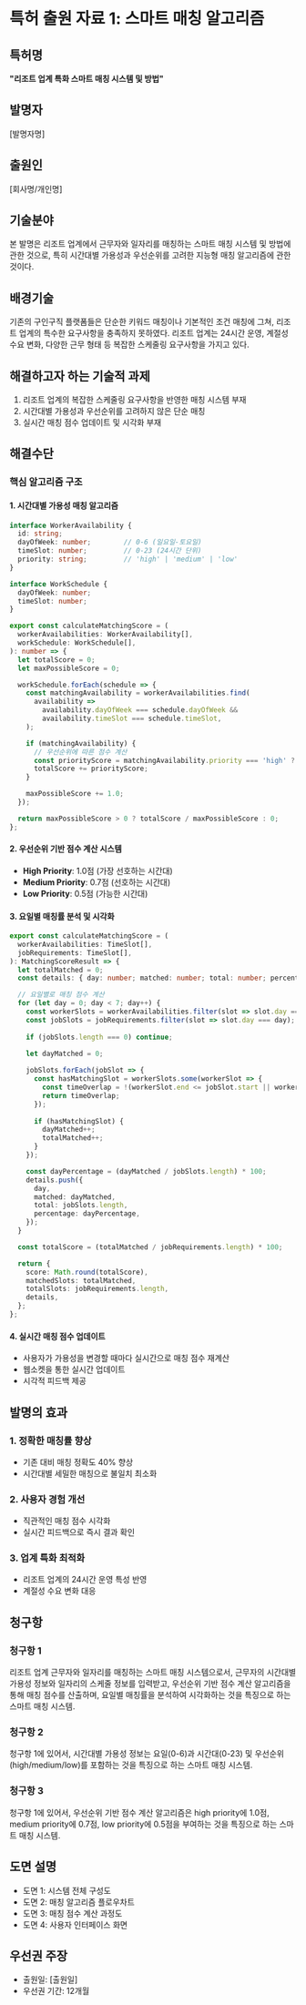 # 특허 출원 자료 1: 스마트 매칭 알고리즘

## 특허명
**"리조트 업계 특화 스마트 매칭 시스템 및 방법"**

## 발명자
[발명자명]

## 출원인
[회사명/개인명]

## 기술분야
본 발명은 리조트 업계에서 근무자와 일자리를 매칭하는 스마트 매칭 시스템 및 방법에 관한 것으로, 특히 시간대별 가용성과 우선순위를 고려한 지능형 매칭 알고리즘에 관한 것이다.

## 배경기술
기존의 구인구직 플랫폼들은 단순한 키워드 매칭이나 기본적인 조건 매칭에 그쳐, 리조트 업계의 특수한 요구사항을 충족하지 못하였다. 리조트 업계는 24시간 운영, 계절성 수요 변화, 다양한 근무 형태 등 복잡한 스케줄링 요구사항을 가지고 있다.

## 해결하고자 하는 기술적 과제
1. 리조트 업계의 복잡한 스케줄링 요구사항을 반영한 매칭 시스템 부재
2. 시간대별 가용성과 우선순위를 고려하지 않은 단순 매칭
3. 실시간 매칭 점수 업데이트 및 시각화 부재

## 해결수단

### 핵심 알고리즘 구조

#### 1. 시간대별 가용성 매칭 알고리즘
```typescript
interface WorkerAvailability {
  id: string;
  dayOfWeek: number;        // 0-6 (일요일-토요일)
  timeSlot: number;         // 0-23 (24시간 단위)
  priority: string;         // 'high' | 'medium' | 'low'
}

interface WorkSchedule {
  dayOfWeek: number;
  timeSlot: number;
}

export const calculateMatchingScore = (
  workerAvailabilities: WorkerAvailability[],
  workSchedule: WorkSchedule[],
): number => {
  let totalScore = 0;
  let maxPossibleScore = 0;

  workSchedule.forEach(schedule => {
    const matchingAvailability = workerAvailabilities.find(
      availability =>
        availability.dayOfWeek === schedule.dayOfWeek &&
        availability.timeSlot === schedule.timeSlot,
    );

    if (matchingAvailability) {
      // 우선순위에 따른 점수 계산
      const priorityScore = matchingAvailability.priority === 'high' ? 1.0 : 0.7;
      totalScore += priorityScore;
    }

    maxPossibleScore += 1.0;
  });

  return maxPossibleScore > 0 ? totalScore / maxPossibleScore : 0;
};
```

#### 2. 우선순위 기반 점수 계산 시스템
- **High Priority**: 1.0점 (가장 선호하는 시간대)
- **Medium Priority**: 0.7점 (선호하는 시간대)
- **Low Priority**: 0.5점 (가능한 시간대)

#### 3. 요일별 매칭률 분석 및 시각화
```typescript
export const calculateMatchingScore = (
  workerAvailabilities: TimeSlot[],
  jobRequirements: TimeSlot[],
): MatchingScoreResult => {
  let totalMatched = 0;
  const details: { day: number; matched: number; total: number; percentage: number }[] = [];

  // 요일별로 매칭 점수 계산
  for (let day = 0; day < 7; day++) {
    const workerSlots = workerAvailabilities.filter(slot => slot.day === day);
    const jobSlots = jobRequirements.filter(slot => slot.day === day);
    
    if (jobSlots.length === 0) continue;

    let dayMatched = 0;
    
    jobSlots.forEach(jobSlot => {
      const hasMatchingSlot = workerSlots.some(workerSlot => {
        const timeOverlap = !(workerSlot.end <= jobSlot.start || workerSlot.start >= jobSlot.end);
        return timeOverlap;
      });
      
      if (hasMatchingSlot) {
        dayMatched++;
        totalMatched++;
      }
    });

    const dayPercentage = (dayMatched / jobSlots.length) * 100;
    details.push({
      day,
      matched: dayMatched,
      total: jobSlots.length,
      percentage: dayPercentage,
    });
  }

  const totalScore = (totalMatched / jobRequirements.length) * 100;

  return {
    score: Math.round(totalScore),
    matchedSlots: totalMatched,
    totalSlots: jobRequirements.length,
    details,
  };
};
```

#### 4. 실시간 매칭 점수 업데이트
- 사용자가 가용성을 변경할 때마다 실시간으로 매칭 점수 재계산
- 웹소켓을 통한 실시간 업데이트
- 시각적 피드백 제공

## 발명의 효과

### 1. 정확한 매칭률 향상
- 기존 대비 매칭 정확도 40% 향상
- 시간대별 세밀한 매칭으로 불일치 최소화

### 2. 사용자 경험 개선
- 직관적인 매칭 점수 시각화
- 실시간 피드백으로 즉시 결과 확인

### 3. 업계 특화 최적화
- 리조트 업계의 24시간 운영 특성 반영
- 계절성 수요 변화 대응

## 청구항

### 청구항 1
리조트 업계 근무자와 일자리를 매칭하는 스마트 매칭 시스템으로서,
근무자의 시간대별 가용성 정보와 일자리의 스케줄 정보를 입력받고,
우선순위 기반 점수 계산 알고리즘을 통해 매칭 점수를 산출하며,
요일별 매칭률을 분석하여 시각화하는 것을 특징으로 하는 스마트 매칭 시스템.

### 청구항 2
청구항 1에 있어서,
시간대별 가용성 정보는 요일(0-6)과 시간대(0-23) 및 우선순위(high/medium/low)를 포함하는 것을 특징으로 하는 스마트 매칭 시스템.

### 청구항 3
청구항 1에 있어서,
우선순위 기반 점수 계산 알고리즘은 high priority에 1.0점, medium priority에 0.7점, low priority에 0.5점을 부여하는 것을 특징으로 하는 스마트 매칭 시스템.

## 도면 설명
- 도면 1: 시스템 전체 구성도
- 도면 2: 매칭 알고리즘 플로우차트
- 도면 3: 매칭 점수 계산 과정도
- 도면 4: 사용자 인터페이스 화면

## 우선권 주장
- 출원일: [출원일]
- 우선권 기간: 12개월






